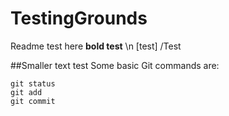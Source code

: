 # TestingGrounds
Readme test here 
**bold test** \n
[test]
/Test
		
##Smaller text test
Some basic Git commands are:
```
git status
git add
git commit
```
